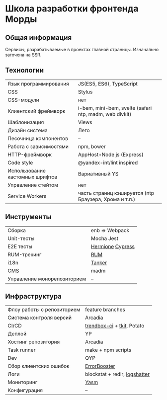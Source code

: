 # Школа разработки фронтенда Морды

## Общая информация
Сервисы, разрабатываемые в проектах главной страницы. Изначально заточена на SSR.

## Технологии

| | |
--- | ---
Язык программирования | JS(ES5, ES6), TypeScript
CSS | Stylus
CSS-модули | нет
Клиентский фреймворк | i-bem, mini-bem, svelte (safari ntp, madm, web divkit)
Шаблонизация | Views
Дизайн система | Лего
Песочница компонентов | –
Работа с зависимостями | npm, bower
HTTP-фреймворк | AppHost+Node.js (Express)
Code style | @yandex-int/lint inspired
Использование кастомных шрифтов | Вариативный YS
Управление стейтом | нет 
Service Workers | часть страниц кэшируется (ntp Браузера, Хрома и т.п.) 

## Инструменты

| | |
--- | ---
Сборка | enb => Webpack
Unit-тесты | Mocha Jest
E2E тесты | [Hermione](https://github.com/gemini-testing/hermione) [Cypress](https://www.cypress.io/)
RUM-трекинг | [RUM](https://wiki.yandex-team.ru/velocity/rum/)
i18n | [Tanker](https://wiki.yandex-team.ru/doc-and-loc/l10n/tools/tanker/)
CMS | madm
Управление монорепозиторием | –


## Инфраструктура

| | |
 --- | ----
Флоу работы с репозиторием | feature branches
Система контроля версий | Arcadia
CI/CD | [trendbox-ci](https://wiki.yandex-team.ru/trendbox-ci/) + [tkit](https://a.yandex-team.ru/arcadia/maps/front/packages/tkit), Potato
Деплой | YP
Хостинг репозитория | Arcadia
Task runner | make + npm scripts
Dev | QYP
Сбор клиентских ошибок | [ErrorBooster](https://wiki.yandex-team.ru/error-booster/)
Логи | blockstat + redir, [logshatter](https://wiki.yandex-team.ru/market/development/health/logshatter/) 
Мониторинг | [Yasm](https://wiki.yandex-team.ru/golovan/)
Конфигурация | –
